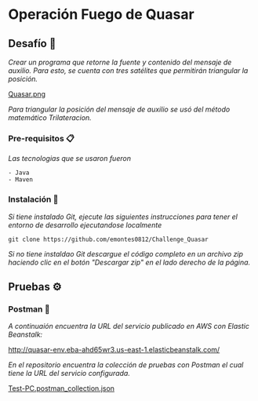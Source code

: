 # Operación Fuego de Quasar

## Desafío 📄


_Crear un programa que retorne la fuente y contenido del mensaje de auxilio. Para esto, se cuenta con tres satélites que permitirán triangular la posición._

[Quasar.png](https://github.com/emontes0812/Challenge_Quasar/blob/main/doc/images/Quasar.png)

_Para triangular la posición del mensaje de auxilio se usó del método matemático Trilateracion._

### Pre-requisitos 📋

_Las tecnologias que se usaron fueron_

```
- Java
- Maven
```

### Instalación 🔧

_Si tiene instalado Git, ejecute las siguientes instrucciones para tener el entorno de desarrollo ejecutandose localmente_


```
git clone https://github.com/emontes0812/Challenge_Quasar
```

_Si no tiene instaldao Git descargue el código completo en un archivo zip haciendo clic en el botón "Descargar zip" en el lado derecho de la página._

## Pruebas ⚙️

### Postman 🚀

_A continuaión encuentra la URL del servicio publicado en AWS con Elastic Beanstalk:_ 

http://quasar-env.eba-ahd65wr3.us-east-1.elasticbeanstalk.com/

_En el repositorio encuentra la colección de pruebas con Postman el cual tiene la URL del servicio configurada._

[Test-PC.postman_collection.json](https://github.com/emontes0812/Challenge_Quasar/blob/main/doc/test-postman/Test-PC.postman_collection.json)



